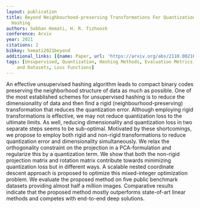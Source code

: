 ```yaml
---
layout: publication
title: Beyond Neighbourhood-preserving Transformations For Quantization-based Unsupervised
  Hashing
authors: Sobhan Hemati, H. R. Tizhoosh
conference: Arxiv
year: 2021
citations: 2
bibkey: hemati2021beyond
additional_links: [{name: Paper, url: 'https://arxiv.org/abs/2110.00216'}]
tags: [Unsupervised, Quantization, Hashing Methods, Evaluation Metrics, Benchmarks
    and Datasets, Loss Functions]
---
```

An effective unsupervised hashing algorithm leads to compact binary codes
preserving the neighborhood structure of data as much as possible. One of the
most established schemes for unsupervised hashing is to reduce the
dimensionality of data and then find a rigid (neighbourhood-preserving)
transformation that reduces the quantization error. Although employing rigid
transformations is effective, we may not reduce quantization loss to the
ultimate limits. As well, reducing dimensionality and quantization loss in two
separate steps seems to be sub-optimal. Motivated by these shortcomings, we
propose to employ both rigid and non-rigid transformations to reduce
quantization error and dimensionality simultaneously. We relax the
orthogonality constraint on the projection in a PCA-formulation and regularize
this by a quantization term. We show that both the non-rigid projection matrix
and rotation matrix contribute towards minimizing quantization loss but in
different ways. A scalable nested coordinate descent approach is proposed to
optimize this mixed-integer optimization problem. We evaluate the proposed
method on five public benchmark datasets providing almost half a million
images. Comparative results indicate that the proposed method mostly
outperforms state-of-art linear methods and competes with end-to-end deep
solutions.